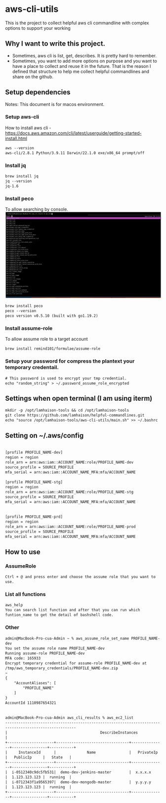 # aws-cli-utils
This is the project to collect helpful aws cli commandline with complex options to support your working
## Why I want to write this project.
- Sometimes, aws cli is list, get, describes. It is pretty hard to remember.
- Sometimes, you want to add more options on purpose and you want to have a place to collect and reuse it in the future. That is the reason I defined that structure to help me collect helpful commandlines and share on the github.


## Setup dependencies
Notes: This document is for macos environment.

### Setup aws-cli
How to install aws cli - https://docs.aws.amazon.com/cli/latest/userguide/getting-started-install.html
```
aws --version
aws-cli/2.8.1 Python/3.9.11 Darwin/22.1.0 exe/x86_64 prompt/off
```

### Install jq
```
brew install jq
jq --version
jq-1.6
```

### Install peco
To allow searching by console.
![image](./images/aws_help.png)

```
brew install peco
peco --version
peco version v0.5.10 (built with go1.19.2)
```

### Install assume-role
To allow assume role to a target account
```
brew install remind101/formulae/assume-role
```

### Setup your password for compress the plantext your temporary credentail.
```
# This password is used to encrypt your tmp credential.
echo "random_string" > ~/.password_assume_role_encrypted
```


## Settings when open terminal (I am using iterm)
```
mkdir -p /opt/lamhaison-tools && cd /opt/lamhaison-tools
git clone https://github.com/lamhaison/helpful-commandlines.git
echo "source /opt/lamhaison-tools/aws-cli-utils/main.sh" >> ~/.bashrc
```

## Setting on ~/.aws/config

```

[profile PROFILE_NAME-dev]
region = region
role_arn = arn:aws:iam::ACCOUNT_NAME:role/PROFILE_NAME-dev
source_profile = SOURCE_PROFILE
mfa_serial = arn:aws:iam::ACCOUNT_NAME_MFA:mfa/ACCOUNT_NAME

[profile PROFILE_NAME-stg]
region = region
role_arn = arn:aws:iam::ACCOUNT_NAME:role/PROFILE_NAME-stg
source_profile = SOURCE_PROFILE
mfa_serial = arn:aws:iam::ACCOUNT_NAME_MFA:mfa/ACCOUNT_NAME


[profile PROFILE_NAME-prd]
region = region
role_arn = arn:aws:iam::ACCOUNT_NAME:role/PROFILE_NAME-prod
source_profile = SOURCE_PROFILE
mfa_serial = arn:aws:iam::ACCOUNT_NAME_MFA:mfa/ACCOUNT_NAME
```


## How to use
### AssumeRole
```
Ctrl + @ and press enter and choose the assume role that you want to use.
```
### List all functions
```
aws_help
You can search list function and after that you can run which funtion_name to get the detail of bashshell code.
```
### Other
```
admin@MacBook-Pro-cua-Admin ~ % aws_assume_role_set_name PROFILE_NAME-dev
You set the assume role name PROFILE_NAME-dev
Running assume-role PROFILE_NAME-dev
MFA code: 165933
Encrypt temporary credential for assume-role PROFILE_NAME-dev at /tmp/aws_temporary_credentials/PROFILE_NAME-dev.zip
~
{
    "AccountAliases": [
        "PROFILE_NAME"
    ]
}
AccountId 1110987654321 


admin@MacBook-Pro-cua-Admin aws_cli_results % aws_ec2_list
------------------------------------------------------------------------------------------------------
|                                          DescribeInstances                                         |
+---------------------+---------------------------------+---------------+----------------+-----------+
|     InstanceId      |              Name               |   PrivateIp   |   PublicIp     |   State   |
+---------------------+---------------------------------+---------------+----------------+-----------+
|  i-0512340c9dc5fb531|  demo-dev-jenkins-master        |  x.x.x.x      |  1.123.123.123 |  running  |
|  i-0712343f1a9565397|  demo-dev-mongodb-master        |  y.y.y.y      |  1.123.123.123 |  running  |
+---------------------+---------------------------------+---------------+----------------+-----------+
```

